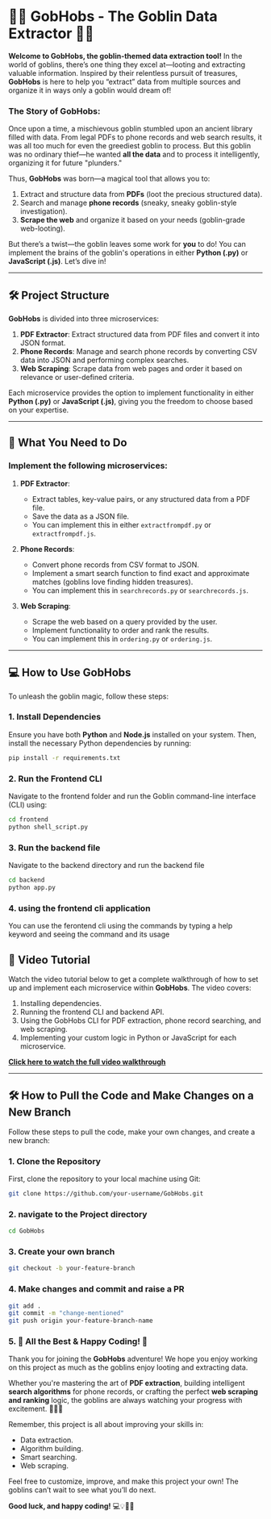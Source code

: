 # 🧙‍♂️ GobHobs - The Goblin Data Extractor 🧙‍♀️

**Welcome to GobHobs, the goblin-themed data extraction tool!** In the world of goblins, there’s one thing they excel at—looting and extracting valuable information. Inspired by their relentless pursuit of treasures, **GobHobs** is here to help you “extract” data from multiple sources and organize it in ways only a goblin would dream of!

### The Story of GobHobs:
Once upon a time, a mischievous goblin stumbled upon an ancient library filled with data. From legal PDFs to phone records and web search results, it was all too much for even the greediest goblin to process. But this goblin was no ordinary thief—he wanted **all the data** and to process it intelligently, organizing it for future "plunders."

Thus, **GobHobs** was born—a magical tool that allows you to:
1. Extract and structure data from **PDFs** (loot the precious structured data).
2. Search and manage **phone records** (sneaky, sneaky goblin-style investigation).
3. **Scrape the web** and organize it based on your needs (goblin-grade web-looting).

But there’s a twist—the goblin leaves some work for **you** to do! You can implement the brains of the goblin's operations in either **Python (.py)** or **JavaScript (.js)**. Let’s dive in!

---

## 🛠️ Project Structure
**GobHobs** is divided into three microservices:
1. **PDF Extractor**: Extract structured data from PDF files and convert it into JSON format.
2. **Phone Records**: Manage and search phone records by converting CSV data into JSON and performing complex searches.
3. **Web Scraping**: Scrape data from web pages and order it based on relevance or user-defined criteria.

Each microservice provides the option to implement functionality in either **Python (.py)** or **JavaScript (.js)**, giving you the freedom to choose based on your expertise.

---

## 🎯 What You Need to Do
### Implement the following microservices:
1. **PDF Extractor**:
   - Extract tables, key-value pairs, or any structured data from a PDF file.
   - Save the data as a JSON file.
   - You can implement this in either `extractfrompdf.py` or `extractfrompdf.js`.

2. **Phone Records**:
   - Convert phone records from CSV format to JSON.
   - Implement a smart search function to find exact and approximate matches (goblins love finding hidden treasures).
   - You can implement this in `searchrecords.py` or `searchrecords.js`.

3. **Web Scraping**:
   - Scrape the web based on a query provided by the user.
   - Implement functionality to order and rank the results.
   - You can implement this in `ordering.py` or `ordering.js`.

---

## 💻 How to Use GobHobs
To unleash the goblin magic, follow these steps:

### 1. Install Dependencies
Ensure you have both **Python** and **Node.js** installed on your system. Then, install the necessary Python dependencies by running:

```bash
pip install -r requirements.txt
```

### 2.  Run the Frontend CLI
Navigate to the frontend folder and run the Goblin command-line interface (CLI) using:

```bash
cd frontend
python shell_script.py
```

### 3. Run the backend file 
Navigate to the backend directory and run the backend file 

```bash
cd backend
python app.py
```

### 4. using the frontend cli application
You can use the ferontend cli using the commands by typing a help keyword and seeing the command and its usage

## 🎥 Video Tutorial

Watch the video tutorial below to get a complete walkthrough of how to set up and implement each microservice within **GobHobs**. The video covers:

1. Installing dependencies.
2. Running the frontend CLI and backend API.
3. Using the GobHobs CLI for PDF extraction, phone record searching, and web scraping.
4. Implementing your custom logic in Python or JavaScript for each microservice.

**[Click here to watch the full video walkthrough](https://www.example.com/your-video-link)**

---

## 🛠️ How to Pull the Code and Make Changes on a New Branch

Follow these steps to pull the code, make your own changes, and create a new branch:

### 1. Clone the Repository
First, clone the repository to your local machine using Git:

```bash
git clone https://github.com/your-username/GobHobs.git
```

### 2. navigate to the Project directory 
```bash
cd GobHobs
```

### 3. Create your own branch 
```bash
git checkout -b your-feature-branch
```

### 4. Make changes and commit and raise a PR
```bash
git add .
git commit -m "change-mentioned"
git push origin your-feature-branch-name
```




### 5. 🎉 All the Best & Happy Coding! 🎉

Thank you for joining the **GobHobs** adventure! We hope you enjoy working on this project as much as the goblins enjoy looting and extracting data.

Whether you're mastering the art of **PDF extraction**, building intelligent **search algorithms** for phone records, or crafting the perfect **web scraping and ranking** logic, the goblins are always watching your progress with excitement. 🧙‍♂️✨

Remember, this project is all about improving your skills in:
- Data extraction.
- Algorithm building.
- Smart searching.
- Web scraping.

Feel free to customize, improve, and make this project your own! The goblins can’t wait to see what you’ll do next.

**Good luck, and happy coding!** 💻💡🧙‍♀️



